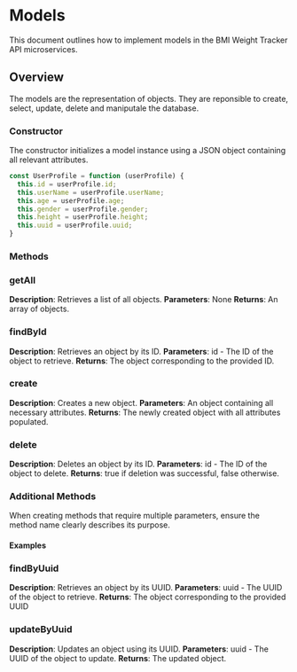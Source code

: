 # Models

This document outlines how to implement models in the BMI Weight Tracker API microservices.

## Overview

The models are the representation of objects. They are reponsible to create, select, update, delete and maniputale the database.

### Constructor

The constructor initializes a model instance using a JSON object containing all relevant attributes.

```JavaScript
const UserProfile = function (userProfile) {
  this.id = userProfile.id;
  this.userName = userProfile.userName;
  this.age = userProfile.age;
  this.gender = userProfile.gender;
  this.height = userProfile.height;
  this.uuid = userProfile.uuid;
}
```

### Methods

### getAll

**Description**: Retrieves a list of all objects.
**Parameters**: None
**Returns**: An array of objects.

### findById

**Description**: Retrieves an object by its ID.
**Parameters**: id - The ID of the object to retrieve.
**Returns**: The object corresponding to the provided ID.

### create

**Description**: Creates a new object.
**Parameters**: An object containing all necessary attributes.
**Returns**: The newly created object with all attributes populated.

### delete

**Description**: Deletes an object by its ID.
**Parameters**: id - The ID of the object to delete.
**Returns**: true if deletion was successful, false otherwise.

### Additional Methods

When creating methods that require multiple parameters, ensure the method name clearly describes its purpose.

#### Examples

### findByUuid

**Description**: Retrieves an object by its UUID.
**Parameters**: uuid - The UUID of the object to retrieve.
**Returns**: The object corresponding to the provided UUID

### updateByUuid

**Description**: Updates an object using its UUID.
**Parameters**: uuid - The UUID of the object to update.
**Returns**: The updated object.
